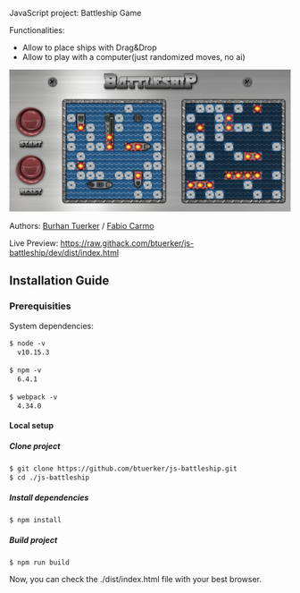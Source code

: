 JavaScript project: Battleship Game

Functionalities:
- Allow to place ships with Drag&Drop
- Allow to play with a computer(just randomized moves, no ai)

![](./preview.png)

Authors: <a href="https://github.com/btuerker">Burhan Tuerker</a> / <a href="https://github.com/madcido">Fabio Carmo</a>

Live Preview:
https://raw.githack.com/btuerker/js-battleship/dev/dist/index.html

## Installation Guide
### Prerequisities
System dependencies:
```
$ node -v
  v10.15.3

$ npm -v
  6.4.1

$ webpack -v
  4.34.0
```

#### Local setup
##### Clone project
```
$ git clone https://github.com/btuerker/js-battleship.git
$ cd ./js-battleship
```
##### Install dependencies
```
$ npm install
```
##### Build project
```
$ npm run build
```

Now, you can check the ./dist/index.html file with your best browser.

